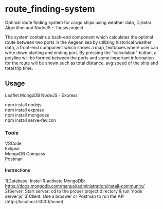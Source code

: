 

# route_finding-system
Optimal route finding system for cargo ships using weather data, Dijkstra Algorithm and NodeJS - Thesis project

The system contains a back-end component which calculates the optimal route between two ports in the Aegean sea by utilizing historical weather data, a front-end component which shows a map, textboxes where user can write down starting and ending port. By pressing the "calculation" button, a polyline will be formed between the ports and some important information for the route will be shown such as total distance, avg speed of the ship and total trip time. 


## Usage
Leaflet
MongoDB
NodeJS - Express

npm install nodejs  
npm install express  
npm install mongoose  
npm install serve-favicon

### Tools
VSCode  
Eclipse  
MongoDB Compass  
Postman

#### Instructions

1)Database: Install & activate MongoDB: https://docs.mongodb.com/manual/administration/install-community/
2)Server: Start server: cd to the proper project directory & run 'node server.js'
3)Client: Use a broswer or Postman to run the API (http://localhost:3000/home)
  
